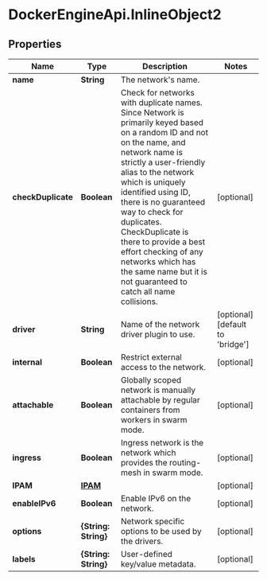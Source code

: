# DockerEngineApi.InlineObject2

## Properties

Name | Type | Description | Notes
------------ | ------------- | ------------- | -------------
**name** | **String** | The network&#39;s name. | 
**checkDuplicate** | **Boolean** | Check for networks with duplicate names. Since Network is primarily keyed based on a random ID and not on the name, and network name is strictly a user-friendly alias to the network which is uniquely identified using ID, there is no guaranteed way to check for duplicates. CheckDuplicate is there to provide a best effort checking of any networks which has the same name but it is not guaranteed to catch all name collisions.  | [optional] 
**driver** | **String** | Name of the network driver plugin to use. | [optional] [default to &#39;bridge&#39;]
**internal** | **Boolean** | Restrict external access to the network. | [optional] 
**attachable** | **Boolean** | Globally scoped network is manually attachable by regular containers from workers in swarm mode.  | [optional] 
**ingress** | **Boolean** | Ingress network is the network which provides the routing-mesh in swarm mode.  | [optional] 
**IPAM** | [**IPAM**](IPAM.md) |  | [optional] 
**enableIPv6** | **Boolean** | Enable IPv6 on the network. | [optional] 
**options** | **{String: String}** | Network specific options to be used by the drivers. | [optional] 
**labels** | **{String: String}** | User-defined key/value metadata. | [optional] 


